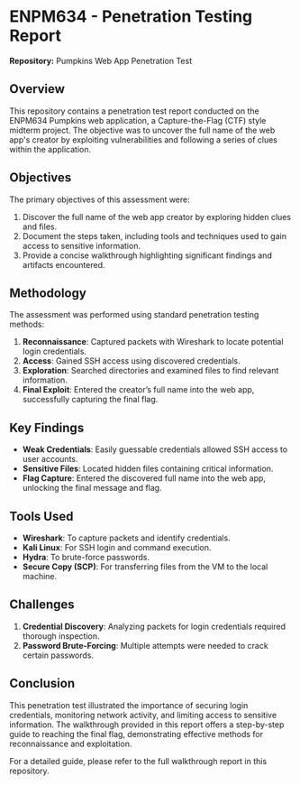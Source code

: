 # ENPM634 - Penetration Testing Report

**Repository:** Pumpkins Web App Penetration Test

## Overview

This repository contains a penetration test report conducted on the ENPM634 Pumpkins web application, a Capture-the-Flag (CTF) style midterm project. The objective was to uncover the full name of the web app's creator by exploiting vulnerabilities and following a series of clues within the application.

## Objectives

The primary objectives of this assessment were:

1. Discover the full name of the web app creator by exploring hidden clues and files.
2. Document the steps taken, including tools and techniques used to gain access to sensitive information.
3. Provide a concise walkthrough highlighting significant findings and artifacts encountered.

## Methodology

The assessment was performed using standard penetration testing methods:

1. **Reconnaissance**: Captured packets with Wireshark to locate potential login credentials.
2. **Access**: Gained SSH access using discovered credentials.
3. **Exploration**: Searched directories and examined files to find relevant information.
4. **Final Exploit**: Entered the creator’s full name into the web app, successfully capturing the final flag.

## Key Findings

- **Weak Credentials**: Easily guessable credentials allowed SSH access to user accounts.
- **Sensitive Files**: Located hidden files containing critical information.
- **Flag Capture**: Entered the discovered full name into the web app, unlocking the final message and flag.

## Tools Used

- **Wireshark**: To capture packets and identify credentials.
- **Kali Linux**: For SSH login and command execution.
- **Hydra**: To brute-force passwords.
- **Secure Copy (SCP)**: For transferring files from the VM to the local machine.

## Challenges

1. **Credential Discovery**: Analyzing packets for login credentials required thorough inspection.
2. **Password Brute-Forcing**: Multiple attempts were needed to crack certain passwords.

## Conclusion

This penetration test illustrated the importance of securing login credentials, monitoring network activity, and limiting access to sensitive information. The walkthrough provided in this report offers a step-by-step guide to reaching the final flag, demonstrating effective methods for reconnaissance and exploitation.

For a detailed guide, please refer to the full walkthrough report in this repository.
